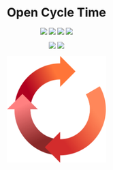 <h1 align="center">
  Open Cycle Time
</h1>
<p align="center">
<a href="https://www.debian.org/"><img src="https://img.shields.io/badge/Debian-A81D33?style=for-the-badge&logo=debian&logoColor=white" /></a>
<a href="https://ubuntu.com/"><img src="https://img.shields.io/badge/Ubuntu-E95420?style=for-the-badge&logo=ubuntu&logoColor=white" /></a>
<a href="https://www.apple.com/macos/ventura/"><img src="https://img.shields.io/badge/mac%20os-000000?style=for-the-badge&logo=apple&logoColor=white" /></a>
<a href="https://www.microsoft.com/en-us/windows"><img src="https://img.shields.io/badge/Windows-0078D6?style=for-the-badge&logo=windows&logoColor=white" /></a>
</p>
<p align="center">
<a href="https://github.com/noncog/open-cycle-time/actions"><img src="https://github.com/noncog/open-cycle-time/actions/workflows/build.yml/badge.svg" /></a>
<a href="https://github.com/noncog/open-cycle-time/blob/main/LICENSE"><img src="https://img.shields.io/github/license/noncog/open-cycle-time?color=blue&style=flat-square" /></a>
</p>
<p align="center"><img src="./docs/images/open-cycle-time.svg" height="250"></p>
